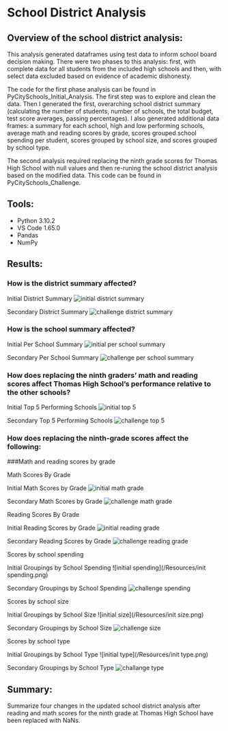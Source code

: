 # School District Analysis
## Overview of the school district analysis: 

This analysis generated dataframes using test data to inform school board decision making. There were two phases to this analysis: first, with complete data for all students from the included high schools and then, with select data excluded based on evidence of academic dishonesty. 

The code for the first phase analysis can be found in PyCitySchools_Initial_Analysis. The first step was to explore and clean the data. Then I generated the first, overarching school district summary (calculating the number of students, number of schools, the total budget, test score averages, passing percentages). I also generated additional data frames: a summary for each school, high and low performing schools, average math and reading scores by grade, scores grouped school spending per student, scores grouped by school size, and scores grouped by school type. 

The second analysis required replacing the ninth grade scores for Thomas High School with null values and then re-runing the school district analysis based on the modified data. This code can be found in PyCitySchools_Challenge. 

## Tools:
* Python 3.10.2
* VS Code 1.65.0
* Pandas
* NumPy

## Results: 

### How is the district summary affected?

Initial District Summary
![initial district summary](/Resources/initial_district_summary.png)

Secondary District Summary 
![challenge district summary](/Resources/challenge_district_summary.png)

### How is the school summary affected?

Initial Per School Summary 
![initial per school summary](/Resources/initial_perschool_summary.png)

Secondary Per School Summary 
![challenge per school summary](/Resources/challenge_perschool_summary.png)

### How does replacing the ninth graders’ math and reading scores affect Thomas High School’s performance relative to the other schools?

Initial Top 5 Performing Schools
![initial top 5](/Resources/initial_top_5.png)

Secondary Top 5 Performing Schools 
![challenge top 5](/Resources/challenge_top_5.png)

### How does replacing the ninth-grade scores affect the following:

###Math and reading scores by grade

Math Scores By Grade
  
Initial Math Scores by Grade 
![initial math grade](/Resources/init_grade_math.png)

Secondary Math Scores by Grade 
![challenge math grade](/Resources/challenge_grade_math.png)

Reading Scores By Grade

Initial Reading Scores by Grade 
![initial reading grade](/Resources/init_grade_read.png)

Secondary Reading Scores by Grade 
![challenge reading grade](/Resources/challenge_grade_read.png)

Scores by school spending

Initial Groupings by School Spending
![initial spending](/Resources/init spending.png)

Secondary Groupings by School Spending 
![challenge spending](/Resources/challenge_spending.png)

Scores by school size

Initial Groupings by School Size 
![initial size](/Resources/init size.png)

Secondary Groupings by School Size 
![challenge size](/Resources/challange_size.png)

Scores by school type

Initial Groupings by School Type 
![initial type](/Resources/init type.png)

Secondary Groupings by School Type 
![challange type](/Resources/challenge_type.png)

## Summary: 

Summarize four changes in the updated school district analysis after reading and math scores for the ninth grade at Thomas High School have been replaced with NaNs.
